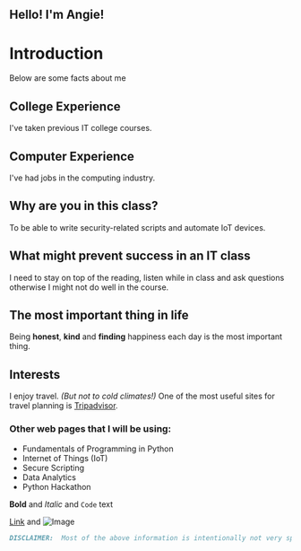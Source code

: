 ## Hello!  I'm Angie! 

# Introduction 

Below are some facts about me

## College Experience
I've taken previous IT college courses.

## Computer Experience
I've had jobs in the computing industry.

## Why are you in this class?
To be able to write security-related scripts and automate IoT devices.

## What might prevent success in an IT class
I need to stay on top of the reading, listen while in class and ask questions otherwise 
I might not do well in the course.

## The most important thing in life
Being **honest**, **kind** and **finding** happiness each day is the most important thing.

## Interests
I enjoy travel. _(But not to cold climates!)_
One of the most useful sites for travel planning is [Tripadvisor](https://www.tripadvisor.com/). 


### Other web pages that I will be using:
- Fundamentals of Programming in Python
- Internet of Things (IoT)
- Secure Scripting
- Data Analytics
- Python Hackathon


**Bold** and _Italic_ and `Code` text

[Link](url) and ![Image](src)


```markdown
DISCLAIMER:  Most of the above information is intentionally not very specific.  
```



